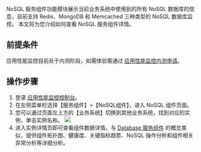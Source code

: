 NoSQL 服务组件功能模块展示当前业务系统中使用到的所有 NoSQL 数据库的信息，目前支持 Redis、MongoDB 和 Memcached 三种类型的 NoSQL 数据库监控。
本文将为您介绍如何查看 NoSQL 服务组件详情。

## 前提条件


应用性能监控目前处于内测阶段，如需体验需通过 [应用性能监控内测申请](https://cloud.tencent.com/apply/p/f5yvbf09mka)。

## 操作步骤

1. 登录 [应用性能监控控制台](https://console.cloud.tencent.com/tapm)。
2. 在左侧菜单栏选择【服务组件】>【NoSQL组件】，进入 NoSQL 组件页面。
3. 您可以通过页面左上方的【业务系统】切换到其他业务系统，找到对应的实例，单击实例名称。
![](https://main.qcloudimg.com/raw/59d6b803e0e819d5b8809237c8dfe557.png)
4. 进入实例详情页即可查看组件数据详情。与 [Database 服务组件](https://cloud.tencent.com/document/product/1349/52264) 的概览类似，提供组件拓扑图、健康度、关键指标趋势、NoSQL 操作分析和组件相关异常分析等详细分析。

